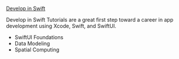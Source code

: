 [Develop in Swift](https://developer.apple.com/tutorials/develop-in-swift)

Develop in Swift Tutorials are a great first step toward a career in app development using Xcode, Swift, and SwiftUI.

* SwiftUI Foundations
* Data Modeling
* Spatial Computing
